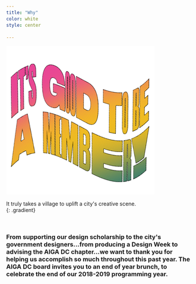 ```yaml
---
title: "Why"
color: white
style: center

---
```



<img class="badge" src="img/party-hands.png"/>

<span style="display:block;">It truly takes a village to uplift a city's creative scene. </span>{: .gradient}

<br>

<!-- ### Come through for an afternoon of grillin’ and chillin’ as we get ready to unveil our latest secret project. [Frozen drinks](#frozen){: .frozen}, [summer tunes](#tunes){: .tunes}, and [good vibes](#vibes){: .vibes} provided. -->
### From supporting our design scholarship to the city's government designers...from producing a Design Week to advising the AIGA DC chapter...we want to thank you for helping us accomplish so much throughout this past year. The AIGA DC board invites you to an end of year brunch, to celebrate the end of our 2018-2019 programming year.
